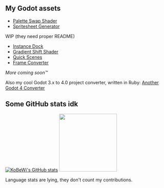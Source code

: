 ## My Godot assets

- [Palette Swap Shader](https://github.com/KoBeWi/Godot-Palette-Swap-Shader)
- [Spritesheet Generator](https://github.com/KoBeWi/Godot-Spritesheet-Generator)

WIP (they need proper README)

- [Instance Dock](https://github.com/KoBeWi/Godot-Instance-Dock)
- [Gradient Shift Shader](https://github.com/KoBeWi/Godot-Gradient-Shift-Shader)
- [Quick Scenes](https://github.com/KoBeWi/Godot-Quick-Scenes)
- [Frame Converter](https://github.com/KoBeWi/Godot-Frame-Converter)

*More coming soon™*

Also my cool Godot 3.x to 4.0 project converter, written in Ruby: [Another Godot 4 Converter](https://github.com/KoBeWi/Another-Godot-4-Converter)

## Some GitHub stats idk
[![KoBeWi's GitHub stats](https://github-readme-stats.vercel.app/api?username=KoBeWi&show_icons=true&theme=tokyonight&custom_title=My%20GitHub%20stats)](https://github.com/anuraghazra/github-readme-stats)
<img height="180em" src="https://github-readme-stats.vercel.app/api/top-langs/?username=KoBeWi&theme=tokyonight&layout=compact" />

Language stats are lying, they don't count my contributions.
